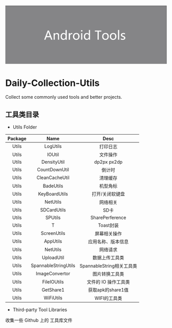![avatar](/assets/icon.png)

# Daily-Collection-Utils

Collect some commonly used tools and better projects.

## 工具类目录

- Utils Folder


| Package | Name | Desc | 
| :-: | :-: | :-: | 
| Utils | LogUtils | 打印日志 | 
| Utils | IOUtil | 文件操作 | 
| Utils | DensityUtil | dp2px px2dp |
| Utils | CountDownUtil | 倒计时 |
| Utils | CleanCacheUtil | 清理缓存 |
| Utils | BadeUtils | 机型角标 |
| Utils | KeyBoardUtils | 打开/关闭软键盘 |
| Utils | NetUtils | 网络相关 |
| Utils | SDCardUtils | SD卡 |
| Utils | SPUtils | SharePerference |
| Utils | T | Toast封装 |
| Utils | ScreenUtils | 屏幕相关操作 |
| Utils | AppUtils | 应用名称、版本信息 |
| Utils | NetUtils | 网络请求 |
| Utils | UploadUtil | 数据上传工具类 |
| Utils | SpannableStringUtils | SpannableString相关工具类 |
| Utils | ImageConvertor | 图片转换工具类 |
| Utils | FileIOUtils | 文件的 IO 操作工具类 |
| Utils | GetShare1 | 获取apk的share1值 |
| Utils | WiFiUtils | WIFI的工具类 |


- Third-party Tool Libraries

收集一些 Github 上的 工具库文件
